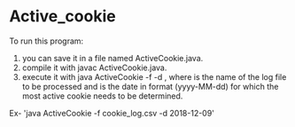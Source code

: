 # Active_cookie


To run this program:

1. you can save it in a file named ActiveCookie.java.
2. compile it with javac ActiveCookie.java. 
3. execute it with java ActiveCookie -f <filename> -d <date>, where <filename> is the name of the log file to be processed and <date> is the date in format (yyyy-MM-dd) for which the most active cookie needs to be determined.

Ex- 'java ActiveCookie -f cookie_log.csv -d 2018-12-09'
